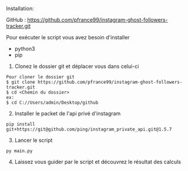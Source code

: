 Installation:

GitHub :
 https://github.com/pfrance99/instagram-ghost-followers-tracker.git

Pour exécuter le script vous avez besoin d'installer
- python3
- pip

1) Clonez le dossier git et déplacer vous dans celui-ci
```
Pour cloner le dossier git
$ git clone https://github.com/pfrance99/instagram-ghost-followers-tracker.git
$ cd <Chemin du dossier>
ex:
$ cd C://Users/admin/Desktop/github
```
2) Installer le packet de l'api privé d'instagram
```
pip install git+https://git@github.com/ping/instagram_private_api.git@1.5.7
```

3) Lancer le script
```
py main.py
```

4) Laissez vous guider par le script et découvrez le résultat des calculs
